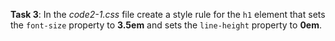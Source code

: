 **Task 3**: In the _code2-1.css_ file create a style rule for the `h1` element that sets the `font-size` property to **3.5em** and sets the `line-height` property to **0em**.
